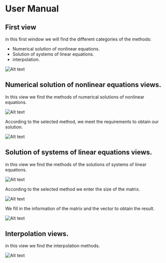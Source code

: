 # User Manual

## First view
in this first window we will find the different categories of the methods:

- Numerical solution of nonlinear equations.
- Solution of systems of linear equations.
- interpolation.

![Alt text](images\Captura.PNG?raw=true "Optional Title")

## Numerical solution of nonlinear equations views.
In this view we find the methods of numerical solutions of nonlinear equations.

![Alt text](images\no-lineales.PNG?raw=true "Optional Title")

According to the selected method, we meet the requirements to obtain our solution.

![Alt text](images\busquedas.PNG?raw=true "Optional Title")

## Solution of systems of linear equations views.
in this view we find the methods of the solutions of systems of linear equations.

![Alt text](images\sistemas.PNG?raw=true "Optional Title")

According to the selected method we enter the size of the matrix.

![Alt text](images\tamanomatriz.PNG?raw=true "Optional Title")

We fill in the information of the matrix and the vector to obtain the result.

![Alt text](images\matriz.PNG?raw=true "Optional Title")

## Interpolation views.
in this view we find the interpolation methods.

![Alt text](images\interpolacion.PNG?raw=true "Optional Title")